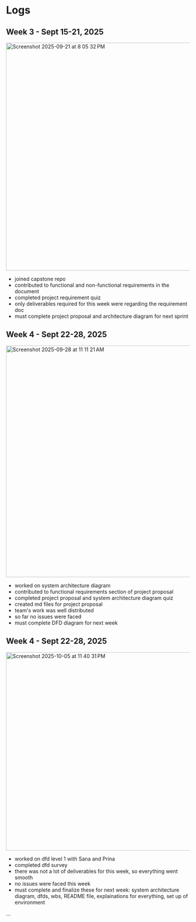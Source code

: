 # Logs

## Week 3 - Sept 15-21, 2025
<img width="1072" height="623" alt="Screenshot 2025-09-21 at 8 05 32 PM" src="https://github.com/user-attachments/assets/47e40adf-0d09-46cb-a923-c6f879e91522" />

* joined capstone repo
* contributed to functional and non-functional requirements in the document
* completed project requirement quiz
* only deliverables required for this week were regarding the requirement doc
* must complete project proposal and architecture diagram for next sprint 


## Week 4 - Sept 22-28, 2025
<img width="1091" height="633" alt="Screenshot 2025-09-28 at 11 11 21 AM" src="https://github.com/user-attachments/assets/aa3e9ba5-3113-42da-8da1-58a38bedd390" />

* worked on system architecture diagram
* contributed to functional requirements section of project proposal
* completed project proposal and system architecture diagram quiz
* created md files for project proposal
* team's work was well distributed
* so far no issues were faced
* must complete DFD diagram for next week


## Week 4 - Sept 22-28, 2025
<img width="1071" height="542" alt="Screenshot 2025-10-05 at 11 40 31 PM" src="https://github.com/user-attachments/assets/1d179afe-21a9-4c7d-bc18-7be53d4ce00c" />

* worked on dfd level 1 with Sana and Prina
* completed dfd survey
* there was not a lot of deliverables for this week, so everything went smooth
* no issues were faced this week
* must complete and finalize these for next week: system architecture diagram, dfds, wbs, README file, explainations for everything, set up of environment  


...





